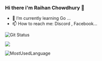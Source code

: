 ### Hi there i'm Raihan Chowdhury 👋

- 🌱 I’m currently learning Go ...
- 📫 How to reach me: Discord , Facebook...


![Git Status](https://github-readme-stats.vercel.app/api?username=Raihan-Chowdhury&&show_icons=true&title_color=DA70D6&icon_color=FF7F50&text_color=daf7dc&bg_color=151515)

<img align="center" src="https://github-readme-stats.vercel.app/api?username=Raihan-Chowdhury&include_all_commits=true&count_private=true&show_icons=true&line_height=20&title_color=7A7ADB&icon_color=2234AE&text_color=D3D3D3&bg_color=0,000000,130F40" >

![MostUsedLanguage](https://github-readme-stats.vercel.app/api/top-langs/?username=raihan-chowdhury&count_private=true&theme=midnight-purple&hide_border=true&show_icons=true&layout=compact&langs_count=8%29%5D%28https://github.com/anuraghazra/github-readme-stats)
